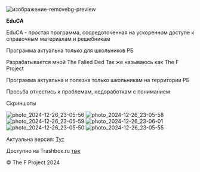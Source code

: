 
![изображение-removebg-preview](https://github.com/user-attachments/assets/9d273b76-7cac-4903-ac57-17614b79e0e5)




**EduCA**

EduCA - простая программа, сосредоточенная на ускоренном доступе к справочным материалам и решебникам


Программа актуальна только для школьников РБ


Разрабатывается мной The Falied Ded Так же называюсь как The F Project

Программа актуальна и полезна только школьникам на территории РБ

Просьба отнестись к проблемам, недоработкам с пониманием

Скриншоты

![photo_2024-12-26_23-05-56](https://github.com/user-attachments/assets/e95eadeb-74db-4d8e-b91d-d302f50cd43e)
![photo_2024-12-26_23-05-58](https://github.com/user-attachments/assets/cb101ddc-89c1-4641-b5ef-258a7a09c5c2)
![photo_2024-12-26_23-05-59](https://github.com/user-attachments/assets/c39cca4d-e4f6-455e-9410-2e47e4c18e4b)
![photo_2024-12-26_23-06-01](https://github.com/user-attachments/assets/e174985c-7007-4bce-989f-150209ebb906)
![photo_2024-12-26_23-05-50](https://github.com/user-attachments/assets/62498954-33b0-434c-9276-e761634bcd8c)
![photo_2024-12-26_23-05-55](https://github.com/user-attachments/assets/90990011-26c1-4d72-9926-68407806750d)



Актуальна версия: [Тут]([https://github.com/FaliedDedd/edu/releases](https://github.com/The-F-Project/EduCA/releases))

Доступно на Trashbox.ru [тык]([https://trashbox.ru/topics/186705/educa-1.22])

© The F Project 2024 

